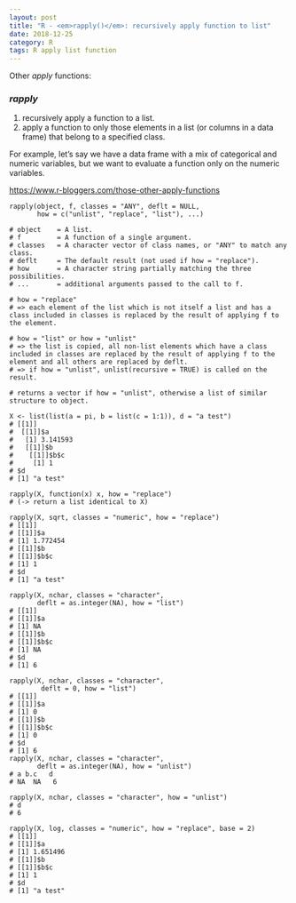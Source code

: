 ```yaml
---
layout: post
title: "R - <em>rapply()</em>: recursively apply function to list"
date: 2018-12-25
category: R
tags: R apply list function
---
```


Other <em>apply</em> functions:


### <em>rapply</em>

1) recursively apply a function to a list. 
2) apply a function to only those elements in a list (or columns in a data frame) that belong to a specified class.


For example, let’s say we have a data frame with a mix of categorical and numeric variables, but we want to evaluate a function only on the numeric variables.


<a href=https://www.r-bloggers.com/those-other-apply-functions>https://www.r-bloggers.com/those-other-apply-functions</a>

```
rapply(object, f, classes = "ANY", deflt = NULL,
       how = c("unlist", "replace", "list"), ...)

# object    = A list.
# f	        = A function of a single argument.
# classes	= A character vector of class names, or "ANY" to match any class.
# deflt	    = The default result (not used if how = "replace").
# how	    = A character string partially matching the three possibilities.
# ...	    = additional arguments passed to the call to f.

# how = "replace"
# => each element of the list which is not itself a list and has a class included in classes is replaced by the result of applying f to the element.

# how = "list" or how = "unlist"
# => the list is copied, all non-list elements which have a class included in classes are replaced by the result of applying f to the element and all others are replaced by deflt. 
# => if how = "unlist", unlist(recursive = TRUE) is called on the result.

# returns a vector if how = "unlist", otherwise a list of similar structure to object.

X <- list(list(a = pi, b = list(c = 1:1)), d = "a test")
# [[1]]
#  [[1]]$a
#   [1] 3.141593
#   [[1]]$b
#    [[1]]$b$c
#     [1] 1
# $d
# [1] "a test"

rapply(X, function(x) x, how = "replace")
# (-> return a list identical to X)

rapply(X, sqrt, classes = "numeric", how = "replace")
# [[1]]
# [[1]]$a
# [1] 1.772454
# [[1]]$b
# [[1]]$b$c
# [1] 1
# $d
# [1] "a test"

rapply(X, nchar, classes = "character",
       deflt = as.integer(NA), how = "list")
# [[1]]
# [[1]]$a
# [1] NA
# [[1]]$b
# [[1]]$b$c
# [1] NA
# $d
# [1] 6

rapply(X, nchar, classes = "character",
        deflt = 0, how = "list")
# [[1]]
# [[1]]$a
# [1] 0
# [[1]]$b
# [[1]]$b$c
# [1] 0
# $d
# [1] 6
rapply(X, nchar, classes = "character",
       deflt = as.integer(NA), how = "unlist")
# a b.c   d 
# NA  NA   6
 
rapply(X, nchar, classes = "character", how = "unlist")
# d 
# 6 

rapply(X, log, classes = "numeric", how = "replace", base = 2)
# [[1]]
# [[1]]$a
# [1] 1.651496
# [[1]]$b
# [[1]]$b$c
# [1] 1
# $d
# [1] "a test"

```



